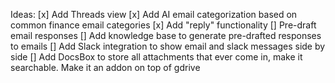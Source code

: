Ideas:
[x] Add Threads view
[x] Add AI email categorization based on common finance email categories
[x] Add "reply" functionality
[] Pre-draft email responses
[] Add knowledge base to generate pre-drafted responses to emails
[] Add Slack integration to show email and slack messages side by side
[] Add DocsBox to store all attachments that ever come in, make it searchable. Make it an addon on top of gdrive
